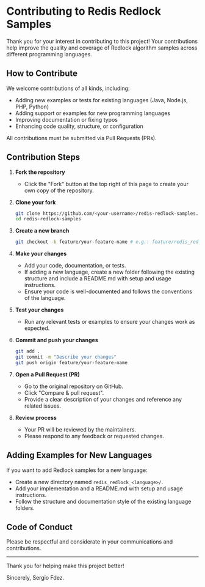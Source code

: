 # Contributing to Redis Redlock Samples

Thank you for your interest in contributing to this project! Your contributions help improve the quality and coverage of Redlock algorithm samples across different programming languages.

## How to Contribute

We welcome contributions of all kinds, including:
- Adding new examples or tests for existing languages (Java, Node.js, PHP, Python)
- Adding support or examples for new programming languages
- Improving documentation or fixing typos
- Enhancing code quality, structure, or configuration

All contributions must be submitted via Pull Requests (PRs).

## Contribution Steps

1. **Fork the repository**
   - Click the "Fork" button at the top right of this page to create your own copy of the repository.

2. **Clone your fork**
   ```sh
   git clone https://github.com/<your-username>/redis-redlock-samples.git
   cd redis-redlock-samples
   ```

3. **Create a new branch**
   ```sh
   git checkout -b feature/your-feature-name # e.g.: feature/redis_redlock_ruby
   ```

4. **Make your changes**
   - Add your code, documentation, or tests.
   - If adding a new language, create a new folder following the existing structure and include a README.md with setup and usage instructions.
   - Ensure your code is well-documented and follows the conventions of the language.

5. **Test your changes**
   - Run any relevant tests or examples to ensure your changes work as expected.

6. **Commit and push your changes**
   ```sh
   git add .
   git commit -m "Describe your changes"
   git push origin feature/your-feature-name
   ```

7. **Open a Pull Request (PR)**
   - Go to the original repository on GitHub.
   - Click "Compare & pull request".
   - Provide a clear description of your changes and reference any related issues.

8. **Review process**
   - Your PR will be reviewed by the maintainers.
   - Please respond to any feedback or requested changes.

## Adding Examples for New Languages

If you want to add Redlock samples for a new language:
- Create a new directory named `redis_redlock_<language>/`.
- Add your implementation and a README.md with setup and usage instructions.
- Follow the structure and documentation style of the existing language folders.

## Code of Conduct

Please be respectful and considerate in your communications and contributions.

---

Thank you for helping make this project better!

Sincerely,
Sergio Fdez.